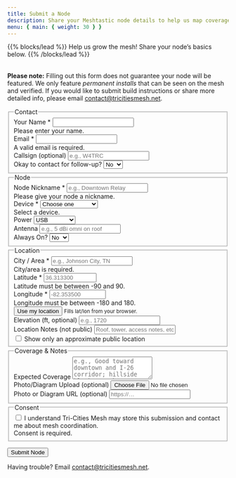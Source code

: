 ```yaml
---
title: Submit a Node
description: Share your Meshtastic node details to help us map coverage.
menu: { main: { weight: 30 } }
---
```


{{% blocks/lead %}}
Help us grow the mesh! Share your node’s basics below.
{{% /blocks/lead %}}

<div class="mb-5" style="max-width:900px; margin:2rem auto 0 auto;">
  <p class="alert alert-info">
    <strong>Please note:</strong> Filling out this form does not guarantee your node will be featured.  
    We only feature <em>permanent installs</em> that can be seen on the mesh and verified.  
    If you would like to submit build instructions or share more detailed info, please email  
    <a href="mailto:contact@tricitiesmesh.net">contact@tricitiesmesh.net</a>.
  </p>
</div>

<div style="max-width:900px; margin:0 auto;">
<form name="submit-node" method="POST" enctype="multipart/form-data"
      action="/api/submit-node"
      class="needs-validation" novalidate>

  <!-- Honeypot -->
  <div style="position:absolute; left:-5000px" aria-hidden="true">
    <label>Leave this field empty</label>
    <input type="text" name="company" tabindex="-1" autocomplete="off">
  </div>

  <!-- Contact -->
  <fieldset class="mb-4">
    <legend class="h5">Contact</legend>
    <div class="row">
      <div class="col-md-6 mb-3">
        <label class="form-label">Your Name *</label>
        <input type="text" class="form-control" name="contact_name" required>
        <div class="invalid-feedback">Please enter your name.</div>
      </div>
      <div class="col-md-6 mb-3">
        <label class="form-label">Email *</label>
        <input type="email" class="form-control" name="contact_email" required>
        <div class="invalid-feedback">A valid email is required.</div>
      </div>
      <div class="col-md-6 mb-3">
        <label class="form-label">Callsign (optional)</label>
        <input type="text" class="form-control" name="callsign" placeholder="e.g., W4TRC">
      </div>
      <div class="col-md-6 mb-3">
        <label class="form-label">Okay to contact for follow-up?</label>
        <select class="form-select" name="ok_to_contact">
          <option value="yes">Yes</option>
          <option value="no" selected>No</option>
        </select>
      </div>
    </div>
  </fieldset>

  <!-- Node -->
  <fieldset class="mb-4">
    <legend class="h5">Node</legend>
    <div class="row">
      <div class="col-md-6 mb-3">
        <label class="form-label">Node Nickname *</label>
        <input type="text" class="form-control" name="node_name" required placeholder="e.g., Downtown Relay">
        <div class="invalid-feedback">Please give your node a nickname.</div>
      </div>
      <div class="col-md-6 mb-3">
        <label class="form-label">Device *</label>
        <select class="form-select" name="device" required>
          <option value="" disabled selected>Choose one</option>
          <option>LilyGO T-Echo</option>
          <option>LilyGO T-Beam</option>
          <option>Heltec V3</option>
          <option>RAK Module / DIY</option>
          <option>Other</option>
        </select>
        <div class="invalid-feedback">Select a device.</div>
      </div>
      <div class="col-md-6 mb-3">
        <label class="form-label">Power</label>
        <select class="form-select" name="power">
          <option>USB</option>
          <option>Battery</option>
          <option>Solar</option>
          <option>Mixed/Other</option>
        </select>
      </div>
      <div class="col-md-6 mb-3">
        <label class="form-label">Antenna</label>
        <input type="text" class="form-control" name="antenna" placeholder="e.g., 5 dBi omni on roof">
      </div>
      <div class="col-md-6 mb-3">
        <label class="form-label">Always On?</label>
        <select class="form-select" name="always_on">
          <option>Yes</option>
          <option selected>No</option>
        </select>
      </div>
    </div>
  </fieldset>

  <!-- Location -->
  <fieldset class="mb-4">
    <legend class="h5">Location</legend>
    <div class="row">
      <div class="col-md-6 mb-3">
        <label class="form-label">City / Area *</label>
        <input type="text" class="form-control" name="city" required placeholder="e.g., Johnson City, TN">
        <div class="invalid-feedback">City/area is required.</div>
      </div>
      <div class="col-md-3 mb-3">
        <label class="form-label">Latitude *</label>
        <input type="number" class="form-control" name="lat"
               inputmode="decimal" step="0.000001" min="-90" max="90"
               placeholder="36.313300" required>
        <div class="invalid-feedback">Latitude must be between -90 and 90.</div>
      </div>
      <div class="col-md-3 mb-3">
        <label class="form-label">Longitude *</label>
        <input type="number" class="form-control" name="lon"
               inputmode="decimal" step="0.000001" min="-180" max="180"
               placeholder="-82.353500" required>
        <div class="invalid-feedback">Longitude must be between -180 and 180.</div>
      </div>
      <div class="col-md-6 mb-3">
        <button type="button" class="btn btn-secondary" id="useLocation">Use my location</button>
        <small class="ms-2 text-muted">Fills lat/lon from your browser.</small>
      </div>
      <div class="col-md-6 mb-3">
        <label class="form-label">Elevation (ft, optional)</label>
        <input type="number" class="form-control" name="elevation_ft" min="0" step="1" placeholder="e.g., 1720">
      </div>
      <div class="col-12 mb-3">
        <label class="form-label">Location Notes (not public)</label>
        <input type="text" class="form-control" name="location_notes" placeholder="Roof, tower, access notes, etc.">
      </div>
      <div class="col-12 mb-1 form-check">
        <input class="form-check-input" type="checkbox" value="yes" id="approxPublic" name="show_as_approx">
        <label class="form-check-label" for="approxPublic">Show only an approximate public location</label>
      </div>
    </div>
  </fieldset>

  <!-- Coverage / Notes -->
  <fieldset class="mb-4">
    <legend class="h5">Coverage & Notes</legend>
    <div class="mb-3">
      <label class="form-label">Expected Coverage</label>
      <textarea class="form-control" name="coverage" rows="3"
        placeholder="e.g., Good toward downtown and I-26 corridor; hillside blocks north."></textarea>
    </div>
    <div class="mb-3">
      <label class="form-label">Photo/Diagram Upload (optional)</label>
      <input type="file" class="form-control" name="attachment" accept="image/*,.pdf">
    </div>
    <div class="mb-3">
      <label class="form-label">Photo or Diagram URL (optional)</label>
      <input type="url" class="form-control" name="photo_url" placeholder="https://…">
    </div>
  </fieldset>

  <!-- Consent -->
  <fieldset class="mb-4">
    <legend class="h5">Consent</legend>
    <div class="form-check mb-2">
      <input class="form-check-input" type="checkbox" value="yes" id="consent" name="consent" required>
      <label class="form-check-label" for="consent">
        I understand Tri-Cities Mesh may store this submission and contact me about mesh coordination.
      </label>
      <div class="invalid-feedback">Consent is required.</div>
    </div>
  </fieldset>

  <button type="submit" class="btn btn-primary">Submit Node</button>
  <p class="text-muted mt-3">
    Having trouble? Email <a href="mailto:contact@tricitiesmesh.net">contact@tricitiesmesh.net</a>.
  </p>
</form>
</div>

<script>
  // Bootstrap-style validation
  (function () {
    const form = document.querySelector('form.needs-validation');
    form.addEventListener('submit', function (e) {
      if (!form.checkValidity()) {
        e.preventDefault();
        e.stopPropagation();
      }
      form.classList.add('was-validated');
    }, false);
  })();

  // Geolocation helper
  document.getElementById('useLocation')?.addEventListener('click', () => {
    if (!navigator.geolocation) { alert('Geolocation not supported.'); return; }
    navigator.geolocation.getCurrentPosition(
      (pos) => {
        const { latitude, longitude } = pos.coords;
        document.querySelector('[name="lat"]').value = latitude.toFixed(6);
        document.querySelector('[name="lon"]').value = longitude.toFixed(6);
      },
      (err) => alert('Could not get your location: ' + err.message),
      { enableHighAccuracy: true, timeout: 10000, maximumAge: 0 }
    );
  });
</script>
